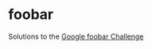 # foobar

Solutions to the [Google foobar Challenge](https://towardsdatascience.com/how-to-get-hired-by-google-b19806ad3c62)